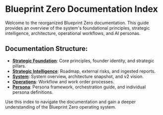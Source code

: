 # Blueprint Zero Documentation Index

Welcome to the reorganized Blueprint Zero documentation. This guide provides an overview of the system's foundational principles, strategic intelligence, architecture, operational workflows, and AI personas.

## Documentation Structure:

-   **[Strategic Foundation](strategic-foundation/index.md)**: Core principles, founder identity, and strategic pillars.
-   **[Strategic Intelligence](strategic-intelligence/index.md)**: Roadmap, external risks, and ingested reports.
-   **[System](system/index.md)**: System overview, architecture snapshot, and v2 vision.
-   **[Operations](operations/index.md)**: Workflow and work order processes.
-   **[Persona](persona/index.md)**: Persona framework, orchestration guide, and individual persona definitions.

Use this index to navigate the documentation and gain a deeper understanding of the Blueprint Zero operating system.